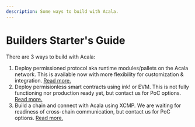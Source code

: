 ```yaml
---
description: Some ways to build with Acala.
---
```


# Builders Starter's Guide

There are 3 ways to build with Acala: 

1. Deploy permissioned protocol aka runtime modules/pallets on the Acala network. This is available now with more flexibility for customization & integration. [Read more.](https://wiki.acala.network/build/development-guide/deploy-ecosystem-modules)
2. Deploy permisionless smart contracts using ink! or EVM. This is not fully functioning nor production ready yet, but contact us for PoC options. [Read more.](https://wiki.acala.network/build/development-guide/deploy-smart-contracts)
3. Build a chain and connect with Acala using XCMP. We are waiting for readiness of cross-chain communication, but contact us for PoC options. [Read more.](https://wiki.acala.network/build/development-guide/connect-via-xcmp)



